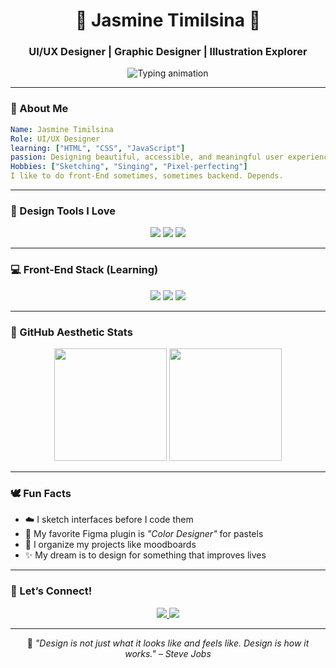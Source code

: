 <!-- README.md for jasminetma -->

<h1 align="center">🌸 Jasmine Timilsina 🌸</h1>
<h3 align="center">UI/UX Designer | Graphic Designer | Illustration Explorer</h3>

<p align="center">
  <img src="https://readme-typing-svg.demolab.com?font=Quicksand&size=22&color=babypink&duration=3000&pause=1000&center=true&vCenter=true&width=435&lines=Designing+delightful+user+experiences;Learning+to+code+with+pastel+vibes;Crafting+clean+%26+playful+UI+everyday" alt="Typing animation" />
</p>

---

### 🌷 About Me

```yaml
Name: Jasmine Timilsina
Role: UI/UX Designer
learning: ["HTML", "CSS", "JavaScript"]
passion: Designing beautiful, accessible, and meaningful user experiences
Hobbies: ["Sketching", "Singing", "Pixel-perfecting"]
I like to do front-End sometimes, sometimes backend. Depends.
```

---

### 🎨 Design Tools I Love

<p align="center">
  <img src="https://img.shields.io/badge/Figma-pink?style=for-the-badge&logo=figma&logoColor=red"/>
  <img src="https://img.shields.io/badge/Adobe%20XD-ffe2e2?style=for-the-badge&logo=Adobe&logoColor=white"/>
  <img src="https://img.shields.io/badge/Canva-ddeeff?style=for-the-badge&logo=canva&logoColor=blue"/>
</p>

---

### 💻 Front-End Stack (Learning)

<p align="center">
  <img src="https://img.shields.io/badge/HTML5-ffe2e2?style=for-the-badge&logo=html5&logoColor=E34F26"/>
  <img src="https://img.shields.io/badge/CSS3-ddeeff?style=for-the-badge&logo=css3&logoColor=1572B6"/>
  <img src="https://img.shields.io/badge/JavaScript-fff3cd?style=for-the-badge&logo=javascript&logoColor=F7DF1E"/>
  <!-- <img src="https://img.shields.io/badge/React-softgreen?style=for-the-badge&logo=react&logoColor=61DAFB"/> -->
</p>

---

### 🧁 GitHub Aesthetic Stats

<p align="center">
  <img src="https://github-readme-stats.vercel.app/api?username=jasminetma&show_icons=true&theme=rose_pine" height="180"/>
  <img src="https://github-readme-stats.vercel.app/api/top-langs/?username=jasminetma&layout=compact&theme=rose_pine" height="180"/>
</p>

---

### 🕊️ Fun Facts

- ☁️ I sketch interfaces before I code them
- 🌈 My favorite Figma plugin is *"Color Designer"* for pastels
- 🎀 I organize my projects like moodboards
- ✨ My dream is to design for something that improves lives

---

### 🌸 Let’s Connect!

<p align="center">
  <a href="https://www.linkedin.com/in/jasminetimilsina">
    <img src="https://img.shields.io/badge/LinkedIn-ddeeff?style=for-the-badge&logo=linkedin&logoColor=white"/>
  </a>
  <a href="mailto:jastimilsina@gmail.com">
    <img src="https://img.shields.io/badge/Gmail-orange?style=for-the-badge&logo=gmail&logoColor=white"/>
  </a>
  <!-- <a href="https://dribbble.com/jasmine">
    <img src="https://img.shields.io/badge/Dribbble-pastelpink?style=for-the-badge&logo=dribbble&logoColor=white"/>
  </a> -->
</p>

---

<p align="center">
  🌼 <i>"Design is not just what it looks like and feels like. Design is how it works."<i>  – Steve Jobs
</p>
